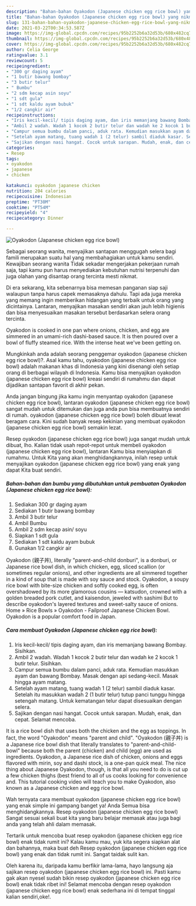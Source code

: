 ```yaml
---
description: "Bahan-bahan Oyakodon (Japanese chicken egg rice bowl) yang nikmat dan Mudah Dibuat"
title: "Bahan-bahan Oyakodon (Japanese chicken egg rice bowl) yang nikmat dan Mudah Dibuat"
slug: 131-bahan-bahan-oyakodon-japanese-chicken-egg-rice-bowl-yang-nikmat-dan-mudah-dibuat
date: 2021-03-22T00:34:53.587Z
image: https://img-global.cpcdn.com/recipes/95b2252b6a32d53b/680x482cq70/oyakodon-japanese-chicken-egg-rice-bowl-foto-resep-utama.jpg
thumbnail: https://img-global.cpcdn.com/recipes/95b2252b6a32d53b/680x482cq70/oyakodon-japanese-chicken-egg-rice-bowl-foto-resep-utama.jpg
cover: https://img-global.cpcdn.com/recipes/95b2252b6a32d53b/680x482cq70/oyakodon-japanese-chicken-egg-rice-bowl-foto-resep-utama.jpg
author: Celia George
ratingvalue: 3.1
reviewcount: 5
recipeingredient:
- "300 gr daging ayam"
- "1 butir bawang bombay"
- "3 butir telur"
- " Bumbu"
- "2 sdm kecap asin soyu"
- "1 sdt gula"
- "1 sdt kaldu ayam bubuk"
- "1/2 cangkir air"
recipeinstructions:
- "Iris kecil-kecil/ tipis daging ayam, dan iris memanjang bawang Bombay. Sisihkan."
- "Ambil 2 wadah. Wadah 1 kocok 2 butir telur dan wadah ke 2 kocok 1 butir telur. Sisihkan."
- "Campur semua bumbu dalam panci, aduk rata. Kemudian masukkan ayam dan bawang Bombay. Masak dengan api sedang-kecil. Masak hingga ayam matang."
- "Setelah ayam matang, tuang wadah 1 (2 telur) sambil diaduk kasar. Setelah itu masukkan wadah 2 (1 butir telur) tutup panci tunggu hingga setengah matang. Untuk kematangan telur dapat disesuaikan dengan selera."
- "Sajikan dengan nasi hangat. Cocok untuk sarapan. Mudah, enak, dan cepat. Selamat mencoba."
categories:
- Resep
tags:
- oyakodon
- japanese
- chicken

katakunci: oyakodon japanese chicken 
nutrition: 204 calories
recipecuisine: Indonesian
preptime: "PT30M"
cooktime: "PT54M"
recipeyield: "4"
recipecategory: Dinner

---
```



![Oyakodon (Japanese chicken egg rice bowl)](https://img-global.cpcdn.com/recipes/95b2252b6a32d53b/680x482cq70/oyakodon-japanese-chicken-egg-rice-bowl-foto-resep-utama.jpg)

Sebagai seorang wanita, menyajikan santapan menggugah selera bagi famili merupakan suatu hal yang membahagiakan untuk kamu sendiri. Kewajiban seorang  wanita Tidak sekadar mengerjakan pekerjaan rumah saja, tapi kamu pun harus menyediakan kebutuhan nutrisi terpenuhi dan juga olahan yang disantap orang tercinta mesti nikmat.

Di era  sekarang, kita sebenarnya bisa memesan panganan siap saji walaupun tanpa harus capek memasaknya dahulu. Tapi ada juga mereka yang memang ingin memberikan hidangan yang terbaik untuk orang yang dicintainya. Lantaran, menyajikan masakan sendiri akan jauh lebih higienis dan bisa menyesuaikan masakan tersebut berdasarkan selera orang tercinta. 

Oyakodon is cooked in one pan where onions, chicken, and egg are simmered in an umami-rich dashi-based sauce. It is then poured over a bowl of fluffy steamed rice. With the intense heat we&#39;ve been getting on.

Mungkinkah anda adalah seorang penggemar oyakodon (japanese chicken egg rice bowl)?. Asal kamu tahu, oyakodon (japanese chicken egg rice bowl) adalah makanan khas di Indonesia yang kini disenangi oleh setiap orang di berbagai wilayah di Indonesia. Kamu bisa menyajikan oyakodon (japanese chicken egg rice bowl) kreasi sendiri di rumahmu dan dapat dijadikan santapan favorit di akhir pekan.

Anda jangan bingung jika kamu ingin menyantap oyakodon (japanese chicken egg rice bowl), lantaran oyakodon (japanese chicken egg rice bowl) sangat mudah untuk ditemukan dan juga anda pun bisa membuatnya sendiri di rumah. oyakodon (japanese chicken egg rice bowl) boleh dibuat lewat beragam cara. Kini sudah banyak resep kekinian yang membuat oyakodon (japanese chicken egg rice bowl) semakin lezat.

Resep oyakodon (japanese chicken egg rice bowl) juga sangat mudah untuk dibuat, lho. Kalian tidak usah repot-repot untuk membeli oyakodon (japanese chicken egg rice bowl), lantaran Kamu bisa menyiapkan di rumahmu. Untuk Kita yang akan menghidangkannya, inilah resep untuk menyajikan oyakodon (japanese chicken egg rice bowl) yang enak yang dapat Kita buat sendiri.

<!--inarticleads1-->

##### Bahan-bahan dan bumbu yang dibutuhkan untuk pembuatan Oyakodon (Japanese chicken egg rice bowl):

1. Sediakan 300 gr daging ayam
1. Sediakan 1 butir bawang bombay
1. Ambil 3 butir telur
1. Ambil  Bumbu
1. Ambil 2 sdm kecap asin/ soyu
1. Siapkan 1 sdt gula
1. Sediakan 1 sdt kaldu ayam bubuk
1. Gunakan 1/2 cangkir air


Oyakodon (親子丼), literally &#34;parent-and-child donburi&#34;, is a donburi, or Japanese rice bowl dish, in which chicken, egg, sliced scallion (or sometimes regular onions), and other ingredients are all simmered together in a kind of soup that is made with soy sauce and stock. Oyakodon, a soupy rice bowl with bite-size chicken and softly cooked egg, is often overshadowed by its more glamorous cousins — katsudon, crowned with a golden breaded pork cutlet, and kaisendon, jeweled with sashimi But to describe oyakodon&#39;s layered textures and sweet-salty sauce of onions. Home » Rice Bowls » Oyakodon - Failproof Japanese Chicken Bowl. Oyakodon is a popular comfort food in Japan. 

<!--inarticleads2-->

##### Cara membuat Oyakodon (Japanese chicken egg rice bowl):

1. Iris kecil-kecil/ tipis daging ayam, dan iris memanjang bawang Bombay. Sisihkan.
1. Ambil 2 wadah. Wadah 1 kocok 2 butir telur dan wadah ke 2 kocok 1 butir telur. Sisihkan.
1. Campur semua bumbu dalam panci, aduk rata. Kemudian masukkan ayam dan bawang Bombay. Masak dengan api sedang-kecil. Masak hingga ayam matang.
1. Setelah ayam matang, tuang wadah 1 (2 telur) sambil diaduk kasar. Setelah itu masukkan wadah 2 (1 butir telur) tutup panci tunggu hingga setengah matang. Untuk kematangan telur dapat disesuaikan dengan selera.
1. Sajikan dengan nasi hangat. Cocok untuk sarapan. Mudah, enak, dan cepat. Selamat mencoba.


It is a rice bowl dish that uses both the chicken and the egg as toppings. In fact, the word &#34;Oyakodon&#34; means &#34;parent and child&#34;. &#34;Oyakodon (親子丼) is a Japanese rice bowl dish that literally translates to &#34;parent-and-child-bowl&#34; because both the parent (chicken) and child (egg) are used as ingredients. Oyakodon, a Japanese rice dish of chicken, onions and eggs flavored with mirin, soy and dashi stock, is a one-pan quick meal. The nice thing about Japanese Oyakodon, though, is that all you need to do is cut up a few chicken thighs (best friend to all of us cooks looking for convenience and. This tutorial cooking video will teach you to make Oyakodon, also known as a Japanese chicken and egg rice bowl. 

Wah ternyata cara membuat oyakodon (japanese chicken egg rice bowl) yang enak simple ini gampang banget ya! Anda Semua bisa menghidangkannya. Resep oyakodon (japanese chicken egg rice bowl) Sangat sesuai sekali buat kita yang baru belajar memasak atau juga bagi anda yang telah ahli dalam memasak.

Tertarik untuk mencoba buat resep oyakodon (japanese chicken egg rice bowl) enak tidak rumit ini? Kalau kamu mau, yuk kita segera siapkan alat dan bahannya, maka buat deh Resep oyakodon (japanese chicken egg rice bowl) yang enak dan tidak rumit ini. Sangat taidak sulit kan. 

Oleh karena itu, daripada kamu berfikir lama-lama, hayo langsung aja sajikan resep oyakodon (japanese chicken egg rice bowl) ini. Pasti kamu gak akan nyesel sudah bikin resep oyakodon (japanese chicken egg rice bowl) enak tidak ribet ini! Selamat mencoba dengan resep oyakodon (japanese chicken egg rice bowl) enak sederhana ini di tempat tinggal kalian sendiri,oke!.

